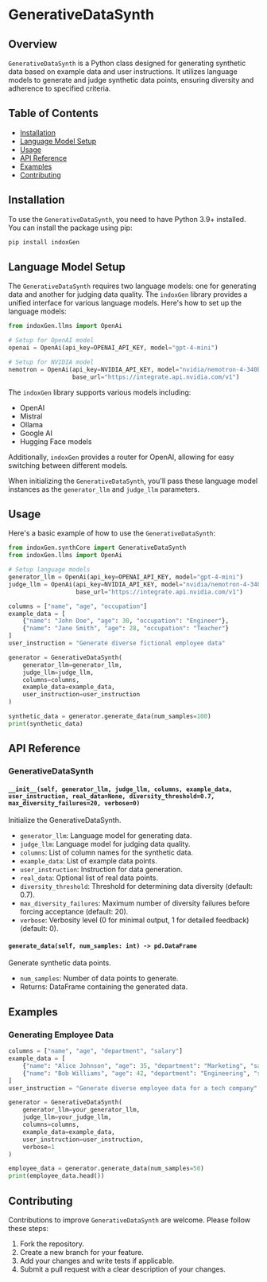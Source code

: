 # GenerativeDataSynth

## Overview

`GenerativeDataSynth` is a Python class designed for generating synthetic data based on example data and user instructions. It utilizes language models to generate and judge synthetic data points, ensuring diversity and adherence to specified criteria.

## Table of Contents

- [Installation](#installation)
- [Language Model Setup](#language_model_setup)
- [Usage](#usage)
- [API Reference](#api_reference)
- [Examples](#examples)
- [Contributing](#contributing)

## Installation

To use the `GenerativeDataSynth`, you need to have Python 3.9+ installed. You can install the package using pip:

```bash
pip install indoxGen
```

## Language Model Setup

The `GenerativeDataSynth` requires two language models: one for generating data and another for judging data quality. The `indoxGen` library provides a unified interface for various language models. Here's how to set up the language models:

```python
from indoxGen.llms import OpenAi

# Setup for OpenAI model
openai = OpenAi(api_key=OPENAI_API_KEY, model="gpt-4-mini")

# Setup for NVIDIA model
nemotron = OpenAi(api_key=NVIDIA_API_KEY, model="nvidia/nemotron-4-340b-instruct",
                  base_url="https://integrate.api.nvidia.com/v1")
```

The `indoxGen` library supports various models including:
- OpenAI
- Mistral
- Ollama
- Google AI
- Hugging Face models

Additionally, `indoxGen` provides a router for OpenAI, allowing for easy switching between different models.

When initializing the `GenerativeDataSynth`, you'll pass these language model instances as the `generator_llm` and `judge_llm` parameters.

## Usage

Here's a basic example of how to use the `GenerativeDataSynth`:

```python
from indoxGen.synthCore import GenerativeDataSynth
from indoxGen.llms import OpenAi

# Setup language models
generator_llm = OpenAi(api_key=OPENAI_API_KEY, model="gpt-4-mini")
judge_llm = OpenAi(api_key=NVIDIA_API_KEY, model="nvidia/nemotron-4-340b-instruct",
                   base_url="https://integrate.api.nvidia.com/v1")

columns = ["name", "age", "occupation"]
example_data = [
    {"name": "John Doe", "age": 30, "occupation": "Engineer"},
    {"name": "Jane Smith", "age": 28, "occupation": "Teacher"}
]
user_instruction = "Generate diverse fictional employee data"

generator = GenerativeDataSynth(
    generator_llm=generator_llm,
    judge_llm=judge_llm,
    columns=columns,
    example_data=example_data,
    user_instruction=user_instruction
)

synthetic_data = generator.generate_data(num_samples=100)
print(synthetic_data)
```

## API Reference

### GenerativeDataSynth

#### `__init__(self, generator_llm, judge_llm, columns, example_data, user_instruction, real_data=None, diversity_threshold=0.7, max_diversity_failures=20, verbose=0)`

Initialize the GenerativeDataSynth.

- `generator_llm`: Language model for generating data.
- `judge_llm`: Language model for judging data quality.
- `columns`: List of column names for the synthetic data.
- `example_data`: List of example data points.
- `user_instruction`: Instruction for data generation.
- `real_data`: Optional list of real data points.
- `diversity_threshold`: Threshold for determining data diversity (default: 0.7).
- `max_diversity_failures`: Maximum number of diversity failures before forcing acceptance (default: 20).
- `verbose`: Verbosity level (0 for minimal output, 1 for detailed feedback) (default: 0).

#### `generate_data(self, num_samples: int) -> pd.DataFrame`

Generate synthetic data points.

- `num_samples`: Number of data points to generate.
- Returns: DataFrame containing the generated data.

## Examples

### Generating Employee Data

```python
columns = ["name", "age", "department", "salary"]
example_data = [
    {"name": "Alice Johnson", "age": 35, "department": "Marketing", "salary": 75000},
    {"name": "Bob Williams", "age": 42, "department": "Engineering", "salary": 90000}
]
user_instruction = "Generate diverse employee data for a tech company"

generator = GenerativeDataSynth(
    generator_llm=your_generator_llm,
    judge_llm=your_judge_llm,
    columns=columns,
    example_data=example_data,
    user_instruction=user_instruction,
    verbose=1
)

employee_data = generator.generate_data(num_samples=50)
print(employee_data.head())
```

## Contributing

Contributions to improve `GenerativeDataSynth` are welcome. Please follow these steps:

1. Fork the repository.
2. Create a new branch for your feature.
3. Add your changes and write tests if applicable.
4. Submit a pull request with a clear description of your changes.


